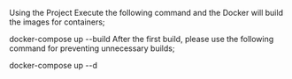 Using the Project
Execute the following command and the Docker will build the images for containers;

docker-compose up --build
After the first build, please use the following command for preventing unnecessary builds;

docker-compose up --d

